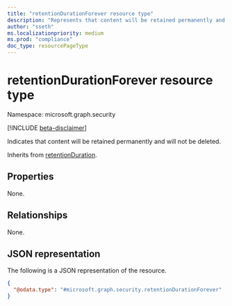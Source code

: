 ```yaml
---
title: "retentionDurationForever resource type"
description: "Represents that content will be retained permanently and will not be deleted."
author: "sseth"
ms.localizationpriority: medium
ms.prod: "compliance"
doc_type: resourcePageType
---
```


# retentionDurationForever resource type

Namespace: microsoft.graph.security

[!INCLUDE [beta-disclaimer](../../includes/beta-disclaimer.md)]

Indicates that content will be retained permanently and will not be deleted.


Inherits from [retentionDuration](../resources/security-retentionduration.md).

## Properties
None.

## Relationships
None.

## JSON representation
The following is a JSON representation of the resource.
<!-- {
  "blockType": "resource",
  "@odata.type": "microsoft.graph.security.retentionDurationForever"
}
-->
``` json
{
  "@odata.type": "#microsoft.graph.security.retentionDurationForever"
}
```
